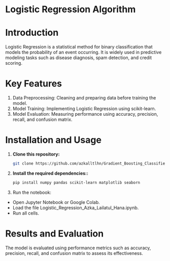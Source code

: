 # Logistic Regression Algorithm

# Introduction
Logistic Regression is a statistical method for binary classification that models the probability of an event occurring. It is widely used in predictive modeling tasks such as disease diagnosis, spam detection, and credit scoring.

# Key Features
1. Data Preprocessing: Cleaning and preparing data before training the model.
2. Model Training: Implementing Logistic Regression using scikit-learn.
3. Model Evaluation: Measuring performance using accuracy, precision, recall, and confusion matrix.

# Installation and Usage
1. **Clone this repository:**
   ```bash
   git clone https://github.com/azkalltlhn/Gradient_Boosting_Classifier.git

2. **Install the required dependencies::**
   ```bash
   pip install numpy pandas scikit-learn matplotlib seaborn

3. Run the notebook:
- Open Jupyter Notebook or Google Colab.
- Load the file Logistic_Regression_Azka_Lailatul_Hana.ipynb.
- Run all cells.

# Results and Evaluation
The model is evaluated using performance metrics such as accuracy, precision, recall, and confusion matrix to assess its effectiveness.
